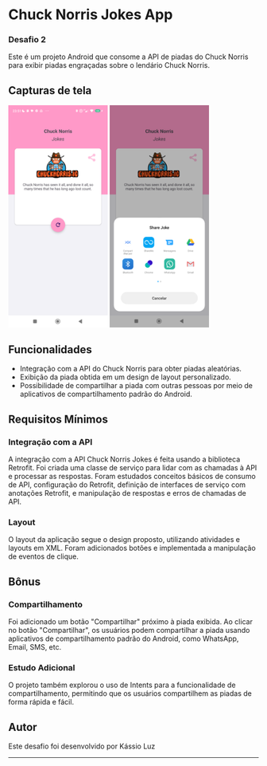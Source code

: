 # Chuck Norris Jokes App

### Desafio 2

Este é um projeto Android que consome a API de piadas do Chuck Norris para exibir piadas engraçadas sobre o lendário Chuck Norris.

## Capturas de tela

<img src="img/app.png" width="200"/>
<img src="img/share.png" width="200"/>

## Funcionalidades

- Integração com a API do Chuck Norris para obter piadas aleatórias.
- Exibição da piada obtida em um design de layout personalizado.
- Possibilidade de compartilhar a piada com outras pessoas por meio de aplicativos de compartilhamento padrão do Android.

## Requisitos Mínimos

### Integração com a API

A integração com a API Chuck Norris Jokes é feita usando a biblioteca Retrofit. Foi criada uma classe de serviço para lidar com as chamadas à API e processar as respostas. Foram estudados conceitos básicos de consumo de API, configuração do Retrofit, definição de interfaces de serviço com anotações Retrofit, e manipulação de respostas e erros de chamadas de API.

### Layout

O layout da aplicação segue o design proposto, utilizando atividades e layouts em XML. Foram adicionados botões e implementada a manipulação de eventos de clique.

## Bônus

### Compartilhamento

Foi adicionado um botão "Compartilhar" próximo à piada exibida. Ao clicar no botão "Compartilhar", os usuários podem compartilhar a piada usando aplicativos de compartilhamento padrão do Android, como WhatsApp, Email, SMS, etc.

### Estudo Adicional

O projeto também explorou o uso de Intents para a funcionalidade de compartilhamento, permitindo que os usuários compartilhem as piadas de forma rápida e fácil.

## Autor

Este desafio foi desenvolvido por Kássio Luz

---
